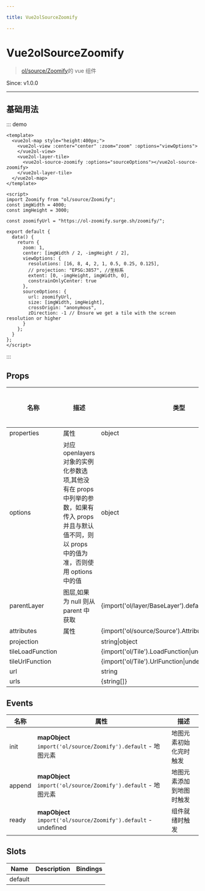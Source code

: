 ```yaml
---

title: Vue2olSourceZoomify

---
```


# Vue2olSourceZoomify

> [ol/source/Zoomify](https://openlayers.org/en/latest/apidoc/module-ol_source_Zoomify-Zoomify.html)的 vue 组件

Since: v1.0.0

---

## 基础用法

::: demo

```vue
<template>
  <vue2ol-map style="height:400px;">
    <vue2ol-view :center="center" :zoom="zoom" :options="viewOptions">
    </vue2ol-view>
    <vue2ol-layer-tile>
      <vue2ol-source-zoomify :options="sourceOptions"></vue2ol-source-zoomify>
    </vue2ol-layer-tile>
  </vue2ol-map>
</template>

<script>
import Zoomify from "ol/source/Zoomify";
const imgWidth = 4000;
const imgHeight = 3000;

const zoomifyUrl = "https://ol-zoomify.surge.sh/zoomify/";

export default {
  data() {
    return {
      zoom: 1,
      center: [imgWidth / 2, -imgHeight / 2],
      viewOptions: {
        resolutions: [16, 8, 4, 2, 1, 0.5, 0.25, 0.125],
        // projection: "EPSG:3857", //坐标系
        extent: [0, -imgHeight, imgWidth, 0],
        constrainOnlyCenter: true
      },
      sourceOptions: {
        url: zoomifyUrl,
        size: [imgWidth, imgHeight],
        crossOrigin: "anonymous",
        zDirection: -1 // Ensure we get a tile with the screen resolution or higher
      }
    };
  }
};
</script>
```

:::

## Props

| 名称             | 描述                                                                                                                                                  | 类型                                                    | 取值范围 | 默认值 |
| ---------------- | ----------------------------------------------------------------------------------------------------------------------------------------------------- | ------------------------------------------------------- | -------- | ------ |
| properties       | 属性                                                                                                                                                  | object                                                  | -        |        |
| options          | 对应 openlayers 对象的实例化参数选项,其他没有在 props 中列举的参数，如果有传入 props 并且与默认值不同，则以 props 中的值为准，否则使用 options 中的值 | object                                                  | -        | {}     |
| parentLayer      | 图层,如果为 null 则从 parent 中获取                                                                                                                   | {import('ol/layer/BaseLayer').default}                  | -        |        |
| attributes       | 属性                                                                                                                                                  | {import('ol/source/Source').AttributionLike\|undefined} | -        |        |
| projection       |                                                                                                                                                       | string\|object                                          | -        |        |
| tileLoadFunction |                                                                                                                                                       | {import('ol/Tile').LoadFunction\|undefined}             | -        |        |
| tileUrlFunction  |                                                                                                                                                       | {import('ol/Tile').UrlFunction\|undefined}              | -        |        |
| url              |                                                                                                                                                       | string                                                  | -        |        |
| urls             |                                                                                                                                                       | {string[]}                                              | -        |        |

## Events

| 名称   | 属性                                                            | 描述                     |
| ------ | --------------------------------------------------------------- | ------------------------ |
| init   | **mapObject** `import('ol/source/Zoomify').default` - 地图元素  | 地图元素初始化完时触发   |
| append | **mapObject** `import('ol/source/Zoomify').default` - 地图元素  | 地图元素添加到地图时触发 |
| ready  | **mapObject** `import('ol/source/Zoomify').default` - undefined | 组件就绪时触发           |

## Slots

| Name    | Description | Bindings |
| ------- | ----------- | -------- |
| default |             |          |
